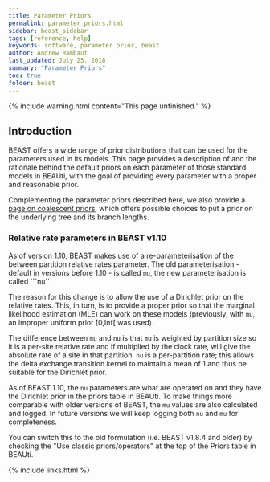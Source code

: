 ```yaml
---
title: Parameter Priors
permalink: parameter_priors.html
sidebar: beast_sidebar
tags: [reference, help]
keywords: software, parameter prior, beast
author: Andrew Rambaut
last_updated: July 25, 2018
summary: "Parameter Priors"
toc: true
folder: beast
---
```


{% include warning.html content="This page unfinished." %}


## Introduction 
 
BEAST offers a wide range of prior distributions that can be used for the parameters used in its models.
This page provides a description of and the rationale behind the default priors on each parameter of those standard models in BEAUti, with the goal of providing every parameter with a proper and reasonable prior. 

Complementing the parameter priors described here, we also provide a [page on coalescent priors](tree_priors), which offers possible choices to put a prior on the underlying tree and its branch lengths.


### Relative rate parameters in BEAST v1.10

As of version 1.10, BEAST makes use of a re-parameterisation of the between partition relative rates parameter. 
The old parameterisation - default in versions before 1.10 - is called ```mu```, the new parameterisation is called ```nu``. 

The reason for this change is to allow the use of a Dirichlet prior on the relative rates. 
This, in turn, is to provide a proper prior so that the marginal likelihood estimation (MLE) can work on these models (previously, with ```mu```, an improper uniform prior [0,Inf[ was used). 

The difference between ```mu``` and ```nu``` is that ```mu``` is weighted by partition size so it is a per-site relative rate and if multiplied by the clock rate, will give the absolute rate of a site in that partition. 
```nu``` is a per-partition rate; this allows the delta exchange transition kernel to maintain a mean of 1 and thus be suitable for the Dirichlet prior. 

As of BEAST 1.10, the ```nu``` parameters are what are operated on and they have the Dirichlet prior in the priors table in BEAUti. 
To make things more comparable with older versions of BEAST, the ```mu``` values are also calculated and logged. 
In future versions we will keep logging both ```nu``` and ```mu``` for completeness. 

You can switch this to the old formulation (i.e. BEAST v1.8.4 and older) by checking the "Use classic priors/operators" at the top of the Priors table in BEAUti. 



{% include links.html %}